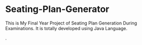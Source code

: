 # Seating-Plan-Generator

This is My Final Year Project of Seating Plan Generation During Examinations. It is totally developed using Java Language.























































































































































































































































































































































































































































































.






































